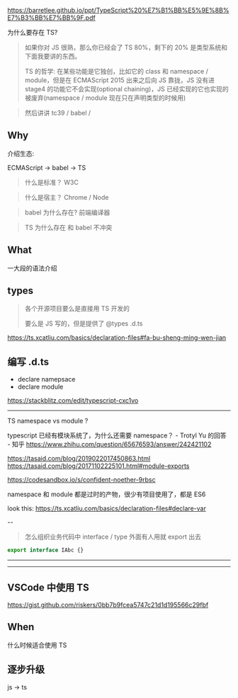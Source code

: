 https://barretlee.github.io/ppt/TypeScript%20%E7%B1%BB%E5%9E%8B%E7%B3%BB%E7%BB%9F.pdf

为什么要存在 TS?

> 如果你对 JS 很熟，那么你已经会了 TS 80%，剩下的 20% 是类型系统和下面我要讲的东西。
>
> TS 的哲学: 在某些功能是它独创，比如它的 class 和 namespace / module，但是在 ECMAScript 2015 出来之后向 JS 靠拢，JS 没有进 stage4 的功能它不会实现(optional chaining)，JS 已经实现的它也实现的被废弃(namespace / module 现在只在声明类型的时候用)

> 然后讲讲 tc39 / babel /

## Why

介绍生态:

ECMAScript -> babel -> TS

> 什么是标准？
> W3C

> 什么是宿主？
> Chrome / Node

> babel 为什么存在?
> 前端编译器

> TS 为什么存在
> 和 babel 不冲突

## What

一大段的语法介绍

## types

> 各个开源项目要么是直接用 TS 开发的
>
> 要么是 JS 写的，但是提供了 @types .d.ts

https://ts.xcatliu.com/basics/declaration-files#fa-bu-sheng-ming-wen-jian

## 编写 .d.ts

- declare namepsace
- declare module

https://stackblitz.com/edit/typescript-cxc1vo

---

TS namespace vs module ?

typescript 已经有模块系统了，为什么还需要 namespace？ - Trotyl Yu 的回答 - 知乎
https://www.zhihu.com/question/65676593/answer/242421102

https://tasaid.com/blog/2019022017450863.html
https://tasaid.com/blog/20171102225101.html#module-exports

https://codesandbox.io/s/confident-noether-9rbsc

namespace 和 module 都是过时的产物，很少有项目使用了，都是 ES6

look this: https://ts.xcatliu.com/basics/declaration-files#declare-var

--

> 怎么组织业务代码中 interface / type
> 外面有人用就 export 出去

```ts
export interface IAbc {}
```

---

---

## VSCode 中使用 TS

https://gist.github.com/riskers/0bb7b9fcea5747c21d1d195566c29fbf

## When

什么时候适合使用 TS

## 逐步升级

js -> ts
